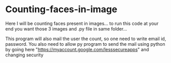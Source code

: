 # Counting-faces-in-image
Here I will be counting faces present in images... to run this code at your end you want those 3 images and .py file in same folder... 

This program will also mail the user the count, so one need to write email id, password.
You also need to allow py program to send the mail using python by going here "https://myaccount.google.com/lesssecureapps" and changing security
